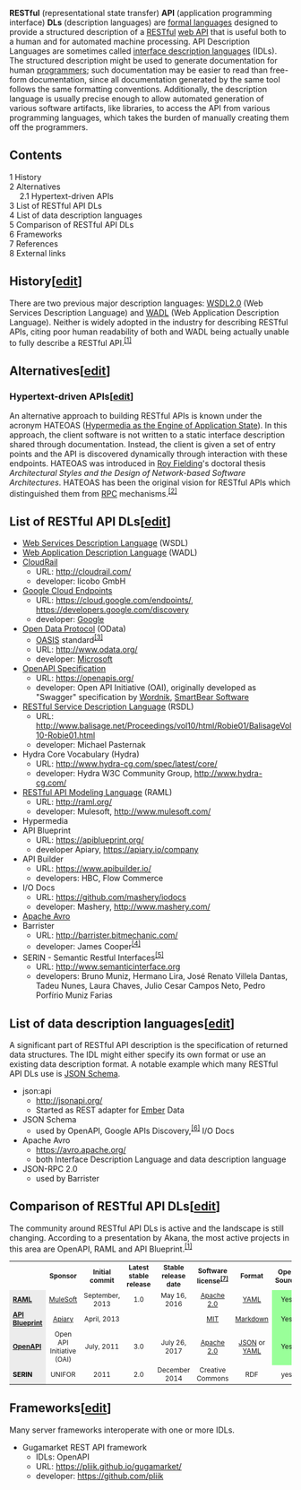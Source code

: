 <p><b>RESTful</b> (representational state transfer) <b>API</b> (application programming interface) <b>DLs</b> (description languages) are <a href="/wiki/Formal_language" title="Formal language">formal languages</a> designed to provide a structured description of a <a href="/wiki/REST" class="mw-redirect" title="REST">RESTful</a> <a href="/wiki/Web_API" title="Web API">web API</a> that is useful both to a human and for automated machine processing. API Description Languages are sometimes called <a href="/wiki/Interface_description_language" title="Interface description language">interface description languages</a> (IDLs). The structured description might be used to generate documentation for human <a href="/wiki/Programmer" title="Programmer">programmers</a>; such documentation may be easier to read than free-form documentation, since all documentation generated by the same tool follows the same formatting conventions. Additionally, the description language is usually precise enough to allow automated generation of various software artifacts, like libraries, to access the API from various programming languages, which takes the burden of manually creating them off the programmers.</p>
<p></p>
<div id="toc" class="toc">
<div class="toctitle">
<h2>Contents</h2>
</div>
<ul>
<li class="toclevel-1 tocsection-1"><a href="#History"><span class="tocnumber">1</span> <span class="toctext">History</span></a></li>
<li class="toclevel-1 tocsection-2"><a href="#Alternatives"><span class="tocnumber">2</span> <span class="toctext">Alternatives</span></a>
<ul>
<li class="toclevel-2 tocsection-3"><a href="#Hypertext-driven_APIs"><span class="tocnumber">2.1</span> <span class="toctext">Hypertext-driven APIs</span></a></li>
</ul>
</li>
<li class="toclevel-1 tocsection-4"><a href="#List_of_RESTful_API_DLs"><span class="tocnumber">3</span> <span class="toctext">List of RESTful API DLs</span></a></li>
<li class="toclevel-1 tocsection-5"><a href="#List_of_data_description_languages"><span class="tocnumber">4</span> <span class="toctext">List of data description languages</span></a></li>
<li class="toclevel-1 tocsection-6"><a href="#Comparison_of_RESTful_API_DLs"><span class="tocnumber">5</span> <span class="toctext">Comparison of RESTful API DLs</span></a></li>
<li class="toclevel-1 tocsection-7"><a href="#Frameworks"><span class="tocnumber">6</span> <span class="toctext">Frameworks</span></a></li>
<li class="toclevel-1 tocsection-8"><a href="#References"><span class="tocnumber">7</span> <span class="toctext">References</span></a></li>
<li class="toclevel-1 tocsection-9"><a href="#External_links"><span class="tocnumber">8</span> <span class="toctext">External links</span></a></li>
</ul>
</div>
<p></p>
<h2><span class="mw-headline" id="History">History</span><span class="mw-editsection"><span class="mw-editsection-bracket">[</span><a href="/w/index.php?title=Overview_of_RESTful_API_Description_Languages&amp;action=edit&amp;section=1" title="Edit section: History">edit</a><span class="mw-editsection-bracket">]</span></span></h2>
<p>There are two previous major description languages: <a href="/wiki/Web_Services_Description_Language" title="Web Services Description Language">WSDL2.0</a> (Web Services Description Language) and <a href="/wiki/Web_Application_Description_Language" title="Web Application Description Language">WADL</a> (Web Application Description Language). Neither is widely adopted in the industry for describing RESTful APIs, citing poor human readability of both and WADL being actually unable to fully describe a RESTful API.<sup id="cite_ref-slideshare.net_1-0" class="reference"><a href="#cite_note-slideshare.net-1">[1]</a></sup></p>
<h2><span class="mw-headline" id="Alternatives">Alternatives</span><span class="mw-editsection"><span class="mw-editsection-bracket">[</span><a href="/w/index.php?title=Overview_of_RESTful_API_Description_Languages&amp;action=edit&amp;section=2" title="Edit section: Alternatives">edit</a><span class="mw-editsection-bracket">]</span></span></h2>
<h3><span class="mw-headline" id="Hypertext-driven_APIs">Hypertext-driven APIs</span><span class="mw-editsection"><span class="mw-editsection-bracket">[</span><a href="/w/index.php?title=Overview_of_RESTful_API_Description_Languages&amp;action=edit&amp;section=3" title="Edit section: Hypertext-driven APIs">edit</a><span class="mw-editsection-bracket">]</span></span></h3>
<p>An alternative approach to building RESTful APIs is known under the acronym HATEOAS (<a href="/wiki/Hypermedia_as_the_Engine_of_Application_State" class="mw-redirect" title="Hypermedia as the Engine of Application State">Hypermedia as the Engine of Application State</a>). In this approach, the client software is not written to a static interface description shared through documentation. Instead, the client is given a set of entry points and the API is discovered dynamically through interaction with these endpoints. HATEOAS was introduced in <a href="/wiki/Roy_Fielding" title="Roy Fielding">Roy Fielding</a>'s doctoral thesis <i>Architectural Styles and the Design of Network-based Software Architectures</i>. HATEOAS has been the original vision for RESTful APIs which distinguished them from <a href="/wiki/Remote_Procedure_Call" class="mw-redirect" title="Remote Procedure Call">RPC</a> mechanisms.<sup id="cite_ref-2" class="reference"><a href="#cite_note-2">[2]</a></sup></p>
<h2><span class="mw-headline" id="List_of_RESTful_API_DLs">List of RESTful API DLs</span><span class="mw-editsection"><span class="mw-editsection-bracket">[</span><a href="/w/index.php?title=Overview_of_RESTful_API_Description_Languages&amp;action=edit&amp;section=4" title="Edit section: List of RESTful API DLs">edit</a><span class="mw-editsection-bracket">]</span></span></h2>
<ul>
<li><a href="/wiki/Web_Services_Description_Language" title="Web Services Description Language">Web Services Description Language</a> (WSDL)</li>
<li><a href="/wiki/Web_Application_Description_Language" title="Web Application Description Language">Web Application Description Language</a> (WADL)</li>
<li><a href="/w/index.php?title=CloudRail&amp;action=edit&amp;redlink=1" class="new" title="CloudRail (page does not exist)">CloudRail</a>
<ul>
<li>URL: <a rel="nofollow" class="external free" href="http://cloudrail.com/">http://cloudrail.com/</a></li>
<li>developer: licobo GmbH</li>
</ul>
</li>
<li><a href="/wiki/Google_Cloud_Platform#Products" title="Google Cloud Platform">Google Cloud Endpoints</a>
<ul>
<li>URL: <a rel="nofollow" class="external free" href="https://cloud.google.com/endpoints/">https://cloud.google.com/endpoints/</a>, <a rel="nofollow" class="external free" href="https://developers.google.com/discovery">https://developers.google.com/discovery</a></li>
<li>developer: <a href="/wiki/Google" title="Google">Google</a></li>
</ul>
</li>
<li><a href="/wiki/Open_Data_Protocol" title="Open Data Protocol">Open Data Protocol</a> (OData)
<ul>
<li><a href="/wiki/OASIS_(organization)" title="OASIS (organization)">OASIS</a> standard<sup id="cite_ref-3" class="reference"><a href="#cite_note-3">[3]</a></sup></li>
<li>URL: <a rel="nofollow" class="external free" href="http://www.odata.org/">http://www.odata.org/</a></li>
<li>developer: <a href="/wiki/Microsoft" title="Microsoft">Microsoft</a></li>
</ul>
</li>
<li><a href="/wiki/OpenAPI_Specification" title="OpenAPI Specification">OpenAPI Specification</a>
<ul>
<li>URL: <a rel="nofollow" class="external free" href="https://openapis.org/">https://openapis.org/</a></li>
<li>developer: Open API Initiative (OAI), originally developed as "Swagger" specification by <a href="/wiki/Wordnik" title="Wordnik">Wordnik</a>, <a href="/wiki/SmartBear_Software" title="SmartBear Software">SmartBear Software</a></li>
</ul>
</li>
<li><a href="/wiki/RESTful_Service_Description_Language" class="mw-redirect" title="RESTful Service Description Language">RESTful Service Description Language</a> (RSDL)
<ul>
<li>URL: <a rel="nofollow" class="external free" href="http://www.balisage.net/Proceedings/vol10/html/Robie01/BalisageVol10-Robie01.html">http://www.balisage.net/Proceedings/vol10/html/Robie01/BalisageVol10-Robie01.html</a></li>
<li>developer: Michael Pasternak</li>
</ul>
</li>
<li>Hydra Core Vocabulary (Hydra)
<ul>
<li>URL: <a rel="nofollow" class="external free" href="http://www.hydra-cg.com/spec/latest/core/">http://www.hydra-cg.com/spec/latest/core/</a></li>
<li>developer: Hydra W3C Community Group, <a rel="nofollow" class="external free" href="http://www.hydra-cg.com/">http://www.hydra-cg.com/</a></li>
</ul>
</li>
<li><a href="/wiki/RESTful_API_Modeling_Language" class="mw-redirect" title="RESTful API Modeling Language">RESTful API Modeling Language</a> (RAML)
<ul>
<li>URL: <a rel="nofollow" class="external free" href="http://raml.org/">http://raml.org/</a></li>
<li>developer: Mulesoft, <a rel="nofollow" class="external free" href="http://www.mulesoft.com/">http://www.mulesoft.com/</a></li>
</ul>
</li>
<li>Hypermedia</li>
<li>API Blueprint
<ul>
<li>URL: <a rel="nofollow" class="external free" href="https://apiblueprint.org/">https://apiblueprint.org/</a></li>
<li>developer Apiary, <a rel="nofollow" class="external free" href="https://apiary.io/company">https://apiary.io/company</a></li>
</ul>
</li>
<li>API Builder
<ul>
<li>URL: <a rel="nofollow" class="external free" href="https://www.apibuilder.io/">https://www.apibuilder.io/</a></li>
<li>developers: HBC, Flow Commerce</li>
</ul>
</li>
<li>I/O Docs
<ul>
<li>URL: <a rel="nofollow" class="external free" href="https://github.com/mashery/iodocs">https://github.com/mashery/iodocs</a></li>
<li>developer: Mashery, <a rel="nofollow" class="external free" href="http://www.mashery.com/">http://www.mashery.com/</a></li>
</ul>
</li>
<li><a href="/wiki/Apache_Avro" title="Apache Avro">Apache Avro</a></li>
<li>Barrister
<ul>
<li>URL: <a rel="nofollow" class="external free" href="http://barrister.bitmechanic.com/">http://barrister.bitmechanic.com/</a></li>
<li>developer: James Cooper<sup id="cite_ref-4" class="reference"><a href="#cite_note-4">[4]</a></sup></li>
</ul>
</li>
<li>SERIN - Semantic Restful Interfaces<sup id="cite_ref-5" class="reference"><a href="#cite_note-5">[5]</a></sup>
<ul>
<li>URL: <a rel="nofollow" class="external free" href="http://www.semanticinterface.org">http://www.semanticinterface.org</a></li>
<li>developers: Bruno Muniz, Hermano Lira, José Renato Villela Dantas, Tadeu Nunes, Laura Chaves, Julio Cesar Campos Neto, Pedro Porfírio Muniz Farias</li>
</ul>
</li>
</ul>
<h2><span class="mw-headline" id="List_of_data_description_languages">List of data description languages</span><span class="mw-editsection"><span class="mw-editsection-bracket">[</span><a href="/w/index.php?title=Overview_of_RESTful_API_Description_Languages&amp;action=edit&amp;section=5" title="Edit section: List of data description languages">edit</a><span class="mw-editsection-bracket">]</span></span></h2>
<p>A significant part of RESTful API description is the specification of returned data structures. The IDL might either specify its own format or use an existing data description format. A notable example which many RESTful API DLs use is <a href="/wiki/JSON_Schema" class="mw-redirect" title="JSON Schema">JSON Schema</a>.</p>
<ul>
<li>json:api
<ul>
<li><a rel="nofollow" class="external free" href="http://jsonapi.org/">http://jsonapi.org/</a></li>
<li>Started as REST adapter for <a href="/wiki/Ember.js" title="Ember.js">Ember</a> Data</li>
</ul>
</li>
<li>JSON Schema
<ul>
<li>used by OpenAPI, Google APIs Discovery,<sup id="cite_ref-6" class="reference"><a href="#cite_note-6">[6]</a></sup> I/O Docs</li>
</ul>
</li>
<li>Apache Avro
<ul>
<li><a rel="nofollow" class="external free" href="https://avro.apache.org/">https://avro.apache.org/</a></li>
<li>both Interface Description Language and data description language</li>
</ul>
</li>
<li>JSON-RPC 2.0
<ul>
<li>used by Barrister</li>
</ul>
</li>
</ul>
<h2><span class="mw-headline" id="Comparison_of_RESTful_API_DLs">Comparison of RESTful API DLs</span><span class="mw-editsection"><span class="mw-editsection-bracket">[</span><a href="/w/index.php?title=Overview_of_RESTful_API_Description_Languages&amp;action=edit&amp;section=6" title="Edit section: Comparison of RESTful API DLs">edit</a><span class="mw-editsection-bracket">]</span></span></h2>
<p>The community around RESTful API DLs is active and the landscape is still changing. According to a presentation by Akana, the most active projects in this area are OpenAPI, RAML and API Blueprint.<sup id="cite_ref-slideshare.net_1-1" class="reference"><a href="#cite_note-slideshare.net-1">[1]</a></sup></p>
<table class="wikitable sortable" style="text-align: center; font-size: 85%; width: auto; table-layout: fixed;">
<tr>
<th style="width: 12em"></th>
<th>Sponsor</th>
<th>Initial commit</th>
<th>Latest stable release</th>
<th>Stable release date</th>
<th>Software license<sup id="cite_ref-license_7-0" class="reference"><a href="#cite_note-license-7">[7]</a></sup></th>
<th>Format</th>
<th>Open Source</th>
<th>Code generation (client)</th>
<th>Code generation (server)</th>
</tr>
<tr>
<td style="background: #ececec; color: black; font-weight: bold; vertical-align: middle; text-align: left;" class="table-rh"><a href="/wiki/RAML_(software)" title="RAML (software)">RAML</a></td>
<td><a href="/wiki/MuleSoft" title="MuleSoft">MuleSoft</a></td>
<td>September, 2013</td>
<td>1.0</td>
<td>May 16, 2016</td>
<td><a href="/wiki/Apache_2.0" class="mw-redirect" title="Apache 2.0">Apache 2.0</a></td>
<td><a href="/wiki/YAML" title="YAML">YAML</a></td>
<td style="background:#9F9;vertical-align:middle;text-align:center;" class="table-yes">Yes</td>
<td style="background:#9F9;vertical-align:middle;text-align:center;" class="table-yes">Yes</td>
<td style="background:#9F9;vertical-align:middle;text-align:center;" class="table-yes">Yes</td>
</tr>
<tr>
<td style="background: #ececec; color: black; font-weight: bold; vertical-align: middle; text-align: left;" class="table-rh"><a href="/w/index.php?title=API_Blueprint&amp;action=edit&amp;redlink=1" class="new" title="API Blueprint (page does not exist)">API Blueprint</a></td>
<td><a href="/wiki/Apiary" title="Apiary">Apiary</a></td>
<td>April, 2013</td>
<td></td>
<td></td>
<td><a href="/wiki/MIT" class="mw-redirect" title="MIT">MIT</a></td>
<td><a href="/wiki/Markdown" title="Markdown">Markdown</a></td>
<td style="background:#9F9;vertical-align:middle;text-align:center;" class="table-yes">Yes</td>
<td>limited</td>
<td style="background:#9F9;vertical-align:middle;text-align:center;" class="table-yes">Yes</td>
</tr>
<tr>
<td style="background: #ececec; color: black; font-weight: bold; vertical-align: middle; text-align: left;" class="table-rh"><a href="/wiki/OpenAPI_Specification" title="OpenAPI Specification">OpenAPI</a></td>
<td>Open API Initiative (OAI)</td>
<td>July, 2011</td>
<td>3.0</td>
<td>July 26, 2017</td>
<td><a href="/wiki/Apache_2.0" class="mw-redirect" title="Apache 2.0">Apache 2.0</a></td>
<td><a href="/wiki/JSON" title="JSON">JSON</a> or <a href="/wiki/YAML" title="YAML">YAML</a></td>
<td style="background:#9F9;vertical-align:middle;text-align:center;" class="table-yes">Yes</td>
<td style="background:#9F9;vertical-align:middle;text-align:center;" class="table-yes">Yes</td>
<td style="background:#9F9;vertical-align:middle;text-align:center;" class="table-yes">Yes</td>
</tr>
<tr>
<td style="background: #ececec; color: black; font-weight: bold; vertical-align: middle; text-align: left;" class="table-rh">SERIN</td>
<td>UNIFOR</td>
<td>2011</td>
<td>2.0</td>
<td>December 2014</td>
<td>Creative Commons</td>
<td>RDF</td>
<td>yes</td>
<td>no</td>
<td>yes</td>
</tr>
</table>
<h2><span class="mw-headline" id="Frameworks">Frameworks</span><span class="mw-editsection"><span class="mw-editsection-bracket">[</span><a href="/w/index.php?title=Overview_of_RESTful_API_Description_Languages&amp;action=edit&amp;section=7" title="Edit section: Frameworks">edit</a><span class="mw-editsection-bracket">]</span></span></h2>
<p>Many server frameworks interoperate with one or more IDLs.</p>
<ul>
<li>Gugamarket REST API framework
<ul>
<li>IDLs: OpenAPI</li>
<li>URL: <a rel="nofollow" class="external free" href="https://pliik.github.io/gugamarket/">https://pliik.github.io/gugamarket/</a></li>
<li>developer: <a rel="nofollow" class="external free" href="https://github.com/pliik">https://github.com/pliik</a></li>
</ul>
</li>
</ul>
